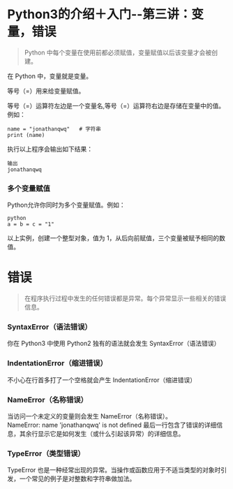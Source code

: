 # Python3的介绍＋入门--第三讲：变量，错误

> Python 中每个变量在使用前都必须赋值，变量赋值以后该变量才会被创建。

在 Python 中，变量就是变量。

等号（=）用来给变量赋值。

等号（=）运算符左边是一个变量名,等号（=）运算符右边是存储在变量中的值。例如：

	name = "jonathanqwq"   # 字符串
	print (name)

执行以上程序会输出如下结果：

	输出
	jonathanqwq

### 多个变量赋值

Python允许你同时为多个变量赋值。例如：

	python
	a = b = c = "1"

以上实例，创建一个整型对象，值为 1，从后向前赋值，三个变量被赋予相同的数值。

# 错误

> 在程序执行过程中发生的任何错误都是异常。每个异常显示一些相关的错误信息。

### SyntaxError（语法错误）
你在 Python3 中使用 Python2 独有的语法就会发生 SyntaxError（语法错误）

### IndentationError（缩进错误）
不小心在行首多打了一个空格就会产生 IndentationError（缩进错误）

### NameError（名称错误）  
当访问一个未定义的变量则会发生 NameError（名称错误）。  
NameError: name 'jonathanqwq' is not defined
最后一行包含了错误的详细信息，其余行显示它是如何发生（或什么引起该异常）的详细信息。

### TypeError（类型错误）
TypeError 也是一种经常出现的异常。当操作或函数应用于不适当类型的对象时引发，一个常见的例子是对整数和字符串做加法。